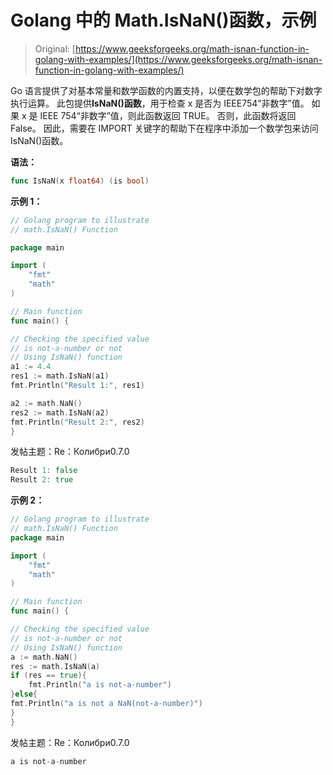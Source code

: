 # Golang 中的 Math.IsNaN()函数，示例

> Original: [https://www.geeksforgeeks.org/math-isnan-function-in-golang-with-examples/](https://www.geeksforgeeks.org/math-isnan-function-in-golang-with-examples/)

Go 语言提供了对基本常量和数学函数的内置支持，以便在数学包的帮助下对数字执行运算。 此包提供**IsNaN()函数**，用于检查 x 是否为 IEEE754“非数字”值。 如果 x 是 IEEE 754“非数字”值，则此函数返回 TRUE。 否则，此函数将返回 False。 因此，需要在 IMPORT 关键字的帮助下在程序中添加一个数学包来访问 IsNaN()函数。

**语法：**

```go
func IsNaN(x float64) (is bool)
```

**示例 1：**

```go
// Golang program to illustrate 
// math.IsNaN() Function

package main

import (
    "fmt"
    "math"
)

// Main function
func main() {

// Checking the specified value
// is not-a-number or not
// Using IsNaN() function
a1 := 4.4
res1 := math.IsNaN(a1)
fmt.Println("Result 1:", res1)

a2 := math.NaN()
res2 := math.IsNaN(a2)
fmt.Println("Result 2:", res2)    
}
```

发帖主题：Re：Колибри0.7.0

```go
Result 1: false
Result 2: true

```

**示例 2：**

```go
// Golang program to illustrate 
// math.IsNaN() Function
package main

import (
    "fmt"
    "math"
)

// Main function
func main() {

// Checking the specified value 
// is not-a-number or not
// Using IsNaN() function
a := math.NaN()
res := math.IsNaN(a)
if (res == true){
    fmt.Println("a is not-a-number")
}else{
fmt.Println("a is not a NaN(not-a-number)")    
} 
}
```

发帖主题：Re：Колибри0.7.0

```go
a is not-a-number
```